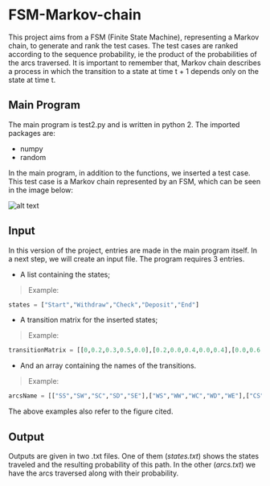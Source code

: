 # FSM-Markov-chain
This project aims from a FSM (Finite State Machine), representing a Markov chain, to generate and rank the test cases. The test cases are ranked according to the sequence probability, ie the product of the probabilities of the arcs traversed. It is important to remember that, Markov chain describes a process in which the transition to a state at time t + 1 depends only on the state at time t.

## Main Program

The main program is test2.py and is written in python 2. The imported packages are:
- numpy
- random

In the main program, in addition to the functions, we inserted a test case. This test case is a Markov chain represented by an FSM, which can be seen in the image below:

![alt text](https://github.com/giirso/FSM-Markov-chain/blob/master/FSM-example.jpg)

## Input 
In this version of the project, entries are made in the main program itself. In a next step, we will create an input file. The program requires 3 entries.
 
 - A list containing the states;
>Example:
```python
states = ["Start","Withdraw","Check","Deposit","End"]
```
- A transition matrix for the inserted states;
>Example:
```python
transitionMatrix = [[0,0.2,0.3,0.5,0.0],[0.2,0.0,0.4,0.0,0.4],[0.0,0.6,0.0,0.2,0.2],[0.5,0.0,0.1,0.0,0.4],[0.6,0.0,0.4,0.0,0.0]]
```
- And an array containing the names of the transitions.
>Example:
```python
arcsName = [["SS","SW","SC","SD","SE"],["WS","WW","WC","WD","WE"],["CS","CW","CC","CD","CE"],["DS","DW","DC","DD","DE"],["ES","EW","EC","ED","EE"]]
```
The above examples also refer to the figure cited.

## Output

Outputs are given in two .txt files. One of them (*states.txt*) shows the states traveled and the resulting probability of this path. In the other (*arcs.txt*) we have the arcs traversed along with their probability.

